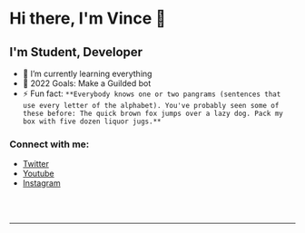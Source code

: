 # Hi there, I'm Vince 👋 

## I'm Student, Developer

- 🌱 I’m currently learning everything
- 🥅 2022 Goals: Make a Guilded bot
- ⚡ Fun fact: `**Everybody knows one or two pangrams (sentences that use every letter of the alphabet). You've probably seen some of these before: The quick brown fox jumps over a lazy dog. Pack my box with five dozen liquor jugs.**`

### Connect with me:

- [Twitter](https://twitter.com/sfgfdjhfghgf)
- [Youtube](https://www.youtube.com/channel/UCA_wPcG-O42kWcfMGYgFNRw)
- [Instagram](https://www.instagram.com/nagyvince/)

<br />
<br />

---

</details>

[twitter]: https://twitter.com/sfgfdjhfghgf
[youtube]: https://www.youtube.com/channel/UCA_wPcG-O42kWcfMGYgFNRw
[instagram]: https://www.instagram.com/nagyvince/
